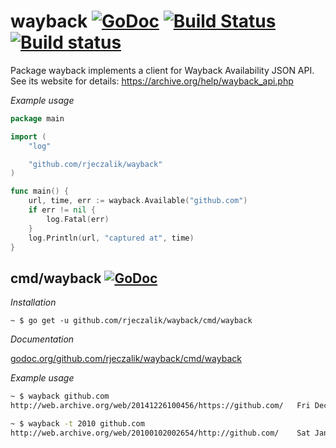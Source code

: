 wayback [![GoDoc](https://godoc.org/github.com/rjeczalik/wayback?status.svg)](https://godoc.org/github.com/rjeczalik/wayback) [![Build Status](https://img.shields.io/travis/rjeczalik/wayback/master.svg)](https://travis-ci.org/rjeczalik/wayback "linux_amd64") [![Build status](https://img.shields.io/appveyor/ci/rjeczalik/wayback.svg)](https://ci.appveyor.com/project/rjeczalik/wayback "windows_amd64")
=========

Package wayback implements a client for Wayback Availability JSON API.
See its website for details: https://archive.org/help/wayback_api.php

*Example usage*

```go
package main

import (
	"log"

	"github.com/rjeczalik/wayback"
)

func main() {
	url, time, err := wayback.Available("github.com")
	if err != nil {
		log.Fatal(err)
	}
	log.Println(url, "captured at", time)
}
```

## cmd/wayback [![GoDoc](https://godoc.org/github.com/rjeczalik/wayback/cmd/wayback?status.png)](https://godoc.org/github.com/rjeczalik/wayback/cmd/wayback)

*Installation*

```
~ $ go get -u github.com/rjeczalik/wayback/cmd/wayback
```

*Documentation*

[godoc.org/github.com/rjeczalik/wayback/cmd/wayback](http://godoc.org/github.com/rjeczalik/wayback/cmd/wayback)

*Example usage*

```bash
~ $ wayback github.com
http://web.archive.org/web/20141226100456/https://github.com/	Fri Dec 26 10:04:56 2014
```
```bash
~ $ wayback -t 2010 github.com
http://web.archive.org/web/20100102002654/http://github.com/	Sat Jan  2 00:26:54 2010
```
